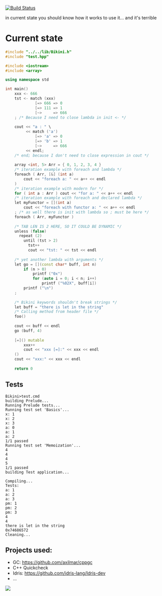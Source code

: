 [![Build Status](https://travis-ci.org/Heather/Bikini.png?branch=master)](https://travis-ci.org/Heather/Bikini)

in current state you should know how it works to use it... and it's terrible

Current state
=============

``` cpp
#include "../../lib/Bikini.h"
#include "test.hpp"

#include <iostream>
#include <array>

using namespace std

int main()
    xxx <- 666
    tst <- match (xxx)
             [=> 666 => 0
             [=> 111 => 1
             [~>     => 666
    ; /* Because I need to close lambda in init <- */
    
    cout << "a : " \
         << match ('a')
             [=> 'a' => 0
             [=> 'b' => 1
             [~>     => 666
         << endl;
    /* end; because I don't need to close expression in cout */
    
    array <int, 5> Arr = { 0, 1, 2, 3, 4 }
    /* iteration example with foreach and lambda */
    foreach ( Arr, [&] (int a)
        cout << "foreach a: " << a++ << endl
    )
    /* iteration example with modern for */
    for ( int a : Arr ) cout << "for a: " << a++ << endl
    /* iteration example with foreach and declared lambda */
    let myFunctor = [](int a)
        cout << "foreach with functor a: " << a++ << endl
    ; /* as well there is init with lambda so ; must be here */
    foreach ( Arr, myFunctor )
    
    /* TAB LEN IS 2 HERE, SO IT COULD BE DYNAMIC */
    unless (false)
      repeat (2)
        until (tst > 2)
          tst++
          cout << "tst: " << tst << endl
    
    /* yet another lambda with arguments */
    let go = [](const char* buff, int n)
        if (n > 0)
            printf ("0x")
            for (auto i = 0; i < n; i++)
                printf ("%02X", buff[i])
        printf ("\n")
    ;
    
    /* Bikini keywords shouldn't break strings */
    let buff = "there is let in the string"
    /* Calling method from header file */
    foo()
    
    cout << buff << endl
    go (buff, 4)
    
    [=]() mutable
        xxx++
        cout << "xxx [=]:" << xxx << endl
    ()
    cout << "xxx:" << xxx << endl
    
    return 0
```

Tests
-----

``` shell
Bikini>test.cmd
building Prelude...
Running Prelude tests...
Running test set 'Basics'...
x: 1
x: 2
x: 3
a: 0
a: 1
a: 2
1/1 passed
Running test set 'Memoization'...
4
4
4
5
1/1 passed
building Test application...

Compiling...
Tests:
a: 1
a: 2
a: 3
pm: 1
pm: 2
pm: 3
4
4
there is let in the string
0x74686572
Cleaning...
```

Projects used:
--------------

 - GC: https://github.com/axilmar/cppgc
 - C++ Quickcheck
 - Idris: https://github.com/idris-lang/Idris-dev
 - ...

<img align="left" src="http://fc06.deviantart.net/fs71/f/2014/106/0/b/anime_render_16_by_cheshire_pops-d7eoifz.png"/>
